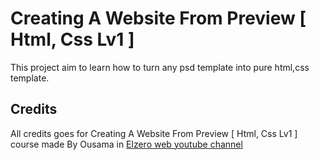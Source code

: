 # Creating A Website From Preview [ Html, Css Lv1 ]

This project aim to learn how to turn any psd template into pure html,css template.

## Credits

All credits goes for Creating A Website From Preview [ Html, Css Lv1 ] course made By Ousama in [Elzero web youtube channel](https://www.youtube.com/playlist?list=PLDoPjvoNmBAxzmjuEpKP8r4sVWEtFvKoq)
